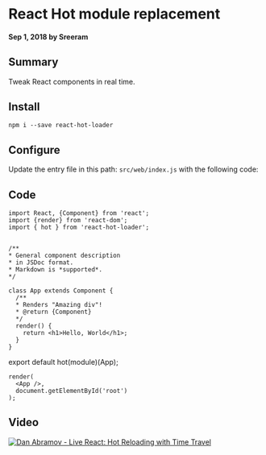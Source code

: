 # React Hot module replacement

#### Sep 1, 2018 by Sreeram

## Summary

Tweak React components in real time.

## Install

`npm i --save react-hot-loader` 

## Configure

Update the entry file in this path: `src/web/index.js` with the following code:

## Code

    import React, {Component} from 'react';
    import {render} from 'react-dom';
    import { hot } from 'react-hot-loader';


    /**
    * General component description 
    * in JSDoc format. 
    * Markdown is *supported*.
    */

    class App extends Component {
      /**
      * Renders "Amazing div"!
      * @return {Component}
      */
      render() {
        return <h1>Hello, World</h1>;
      }
    }

  export default hot(module)(App);
    
    render(
      <App />, 
      document.getElementById('root')
    );

## Video
[![Dan Abramov - Live React: Hot Reloading with Time Travel](https://img.youtube.com/vi/xsSnOQynTHs/0.jpg)](https://www.youtube.com/watch?v=xsSnOQynTHs "Dan Abramov - Live React: Hot Reloading with Time Travel")
